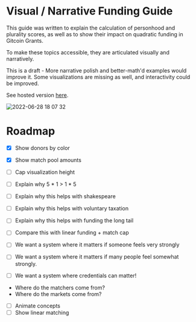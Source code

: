 # Visual / Narrative Funding Guide
This guide was written to explain the calculation of personhood and plurality scores, as well as to show their impact on quadratic funding in Gitcoin Grants.

To make these topics accessible, they are articulated visually and narratively. 

This is a draft - More narrative polish and better-math'd examples would improve it. Some visualizations are missing as well, and interactivity could be improved. 

See hosted version [here](https://relaxed-macaron-8a0563.netlify.app/).


![2022-06-28 18 07 32](https://user-images.githubusercontent.com/1222638/176324494-60074330-543c-4102-afad-22c70e861d8c.gif)


# Roadmap
- [x] Show donors by color
- [x] Show match pool amounts
- [ ] Cap visualization height

- [ ] Explain why 5 * 1 > 1 * 5
- [ ] Explain why this helps with shakespeare
- [ ] Explain why this helps with voluntary taxation
- [ ] Explain why this helps with funding the long tail
- [ ] Compare this with linear funding + match cap
- [ ] We want a system where it matters if someone feels very strongly
- [ ] We want a system where it matters if many people feel somewhat strongly.
- [ ] We want a system where credentials can matter!

- Where do the matchers come from?
- Where do the markets come from?


- [ ] Animate concepts
- [ ] Show linear matching 
